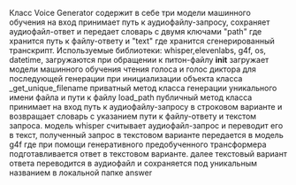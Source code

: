 Класс Voice Generator содержит в себе три модели машинного обучения на вход принимает путь к аудиофайлу-запросу, сохраняет аудиофайл-ответ и передает словарь с двумя ключами "path" где хранится путь к файлу-ответу и "text" где хранится сгенерированный транскрипт.
Используемые библиотеки: whisper,elevenlabs, g4f, os, datetime, загружаются при обращении к питон-файлу
__init__ загружает модели машинного обучения чтения голоса и голос диктора для последующей генерации при инициализации объекта класса
_get_unique_filename приватный метод класса генерации уникального имени файла и пути к файлу
load_path публичный метод класса принимает на вход путь к аудиофайлу-запросу в строковом варианте и возвращает словарь с указанием пути к файлу-ответу и текстом запроса. модель whisper считывает аудиофайл-запрос и переводит его в текст, полученный запрос в текстовом варианте передается в модель g4f где при помощи генеративного предобученного трансформера подготавливается ответ в текстовом варианте. далее текстовый вариант ответа переводится в аудиофайл и сохраняется под уникальным названием в локальной папке answer 